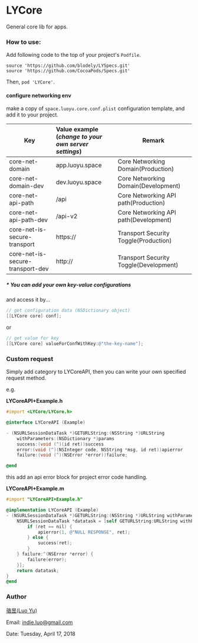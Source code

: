 # LYCore

General core lib for apps.

### How to use:

Add following code to the top of your project's `Podfile`.

```
source 'https://github.com/blodely/LYSpecs.git'
source 'https://github.com/CocoaPods/Specs.git'
```

Then, `pod 'LYCore'`.

#### configure networking env

make a copy of `space.luoyu.core.conf.plist` configuration template, and add it to your project.

Key|Value example<br>(_change to your own server settings_)|Remark
---|:---|---
core-net-domain|app.luoyu.space|Core Networking Domain(Production)
core-net-domain-dev|dev.luoyu.space|Core Networking Domain(Development)
core-net-api-path|/api|Core Networking API path(Production)
core-net-api-path-dev|/api-v2|Core Networking API path(Development)
core-net-is-secure-transport|https://|Transport Security Toggle(Production)
core-net-is-secure-transport-dev|http://|Transport Security Toggle(Development)

##### * You can add your own key-value configurations

and access it by...

```objective-c
// get configuration data (NSDictionary object)
[[LYCore core] conf];
```

or

```objective-c
// get value for key
[[LYCore core] valueForConfWithKey:@"the-key-name"];
```

### Custom request

Simply add category to LYCoreAPI, then you can write your own specified request method.

e.g. 

**LYCoreAPI+Example.h**

```objective-c
#import <LYCore/LYCore.h>

@interface LYCoreAPI (Example)

- (NSURLSessionDataTask *)GETURLString:(NSString *)URLString
	withParameters:(NSDictionary *)params
	success:(void (^)(id ret))success
	error:(void (^)(NSInteger code, NSString *msg, id ret))apierror
	failure:(void (^)(NSError *error))failure;

@end
```

this add an api error block for project error code handling.

**LYCoreAPI+Example.m**

```objective-c
#import "LYCoreAPI+Example.h"

@implementation LYCoreAPI (Example)
- (NSURLSessionDataTask *)GETURLString:(NSString *)URLString withParameters:(NSDictionary *)params success:(void (^)(id))success error:(void (^)(NSInteger, NSString *, id))apierror failure:(void (^)(NSError *))failure {
    NSURLSessionDataTask *datatask = [self GETURLString:URLString withParameters:params success:^(id ret) {
        if (ret == nil) {
            apierror(1, @"NULL RESPONSE", ret);
        } else {
            success(ret);
        }
    } failure:^(NSError *error) {
        failure(error);
    }];
    return datatask;
}
@end
```

### Author

[骆昱(Luo Yu)](http://luoyu.space)

Email: [indie.luo@gmail.com](mailto:indie.luo@gmail.com)

Date: Tuesday, April 17, 2018